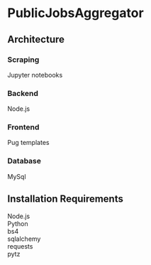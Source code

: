 # PublicJobsAggregator

## Architecture

### Scraping
Jupyter notebooks 

### Backend
Node.js

### Frontend
Pug templates

### Database
MySql

## Installation Requirements 
Node.js <br/>
Python <br/>
bs4 <br/>
sqlalchemy <br/>
requests <br/>
pytz <br/>
